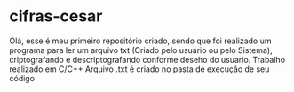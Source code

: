 # cifras-cesar
Olá, esse é meu primeiro repositório criado, sendo que foi realizado um programa para ler um arquivo txt (Criado pelo usuário ou pelo Sistema), criptografando e descriptografando conforme deseho do usuario. Trabalho realizado em C/C++
Arquivo .txt é criado no pasta de execução de seu código
